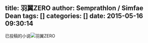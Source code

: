 title: 羽翼ZERO
author: Semprathlon / Simfae Dean
tags: []
categories: []
date: 2015-05-16 09:30:14
---
<a href="http://www.pixiv.net/novel/member.php?id=3755718"></a>已投稿的小说<img src="/blog/uploads/2015/05/8792086.jpg" alt="羽翼ZERO" />